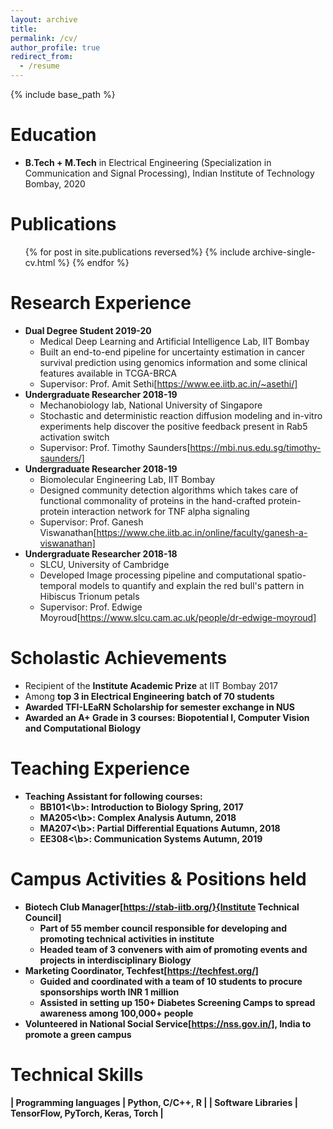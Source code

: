 ```yaml
---
layout: archive
title: 
permalink: /cv/
author_profile: true
redirect_from:
  - /resume
---
```


{% include base_path %}

Education
======
* <b>B.Tech + M.Tech</b> in Electrical Engineering (Specialization in Communication and Signal Processing), Indian Institute of Technology Bombay, 2020 

Publications
======
  <ul>{% for post in site.publications reversed%}
    {% include archive-single-cv.html %}
  {% endfor %}</ul>
  
Research Experience
======
* <b> Dual Degree Student 2019-20</b>
  * Medical Deep Learning and Artificial Intelligence Lab, IIT Bombay
  * Built an end-to-end pipeline for uncertainty estimation in cancer survival prediction using genomics information and some clinical features available in TCGA-BRCA
  * Supervisor: Prof. Amit Sethi[https://www.ee.iitb.ac.in/~asethi/]
* <b> Undergraduate Researcher 2018-19 </b>
  * Mechanobiology lab, National University of Singapore
  * Stochastic and deterministic reaction diffusion modeling and in-vitro experiments help discover the positive feedback present in Rab5 activation switch
  * Supervisor: Prof. Timothy Saunders[https://mbi.nus.edu.sg/timothy-saunders/] 
* <b> Undergraduate Researcher 2018-19 </b>
  * Biomolecular Engineering Lab, IIT Bombay
  * Designed community detection algorithms which takes care of functional commonality of proteins in the hand-crafted protein-protein interaction network for TNF alpha signaling
  * Supervisor: Prof. Ganesh Viswanathan[https://www.che.iitb.ac.in/online/faculty/ganesh-a-viswanathan] 
* <b> Undergraduate Researcher 2018-18 </b>
  * SLCU, University of Cambridge
  * Developed Image processing pipeline and computational spatio-temporal models to quantify and explain the red bull's pattern in Hibiscus Trionum petals
  * Supervisor: Prof. Edwige Moyroud[https://www.slcu.cam.ac.uk/people/dr-edwige-moyroud] 


Scholastic Achievements
======
* Recipient of the <b>Institute Academic Prize</b> at IIT Bombay 2017
* Among <b>top 3<b/> in Electrical Engineering batch of 70 students
* Awarded <b>TFI-LEaRN Scholarship</b> for semester exchange in NUS
* Awarded an <b>A+ Grade</b> in 3 courses: Biopotential I, Computer Vision and Computational Biology
   
Teaching Experience
======
* Teaching Assistant for following courses:
  * <b>BB101<\b>: Introduction to Biology          Spring, 2017
  * <b>MA205<\b>: Complex Analysis                 Autumn, 2018
  * <b>MA207<\b>: Partial Differential Equations   Autumn, 2018
  * <b>EE308<\b>: Communication Systems            Autumn, 2019

Campus Activities & Positions held
======
* Biotech Club Manager[https://stab-iitb.org/}{Institute Technical Council]
  * Part of 55 member council responsible for developing and promoting technical activities in institute
  * Headed team of 3 conveners with aim of promoting events and projects in interdisciplinary Biology
* Marketing Coordinator, Techfest[https://techfest.org/]
  * Guided and coordinated with a team of 10 students to procure sponsorships worth INR 1 million
  * Assisted in setting up 150+ Diabetes Screening Camps to spread awareness among 100,000+ people
* Volunteered in National Social Service[https://nss.gov.in/], India to promote a green campus

Technical Skills
======

| <b>Programming languages</b> |                <b>Python, C/C++, R</b>               |
|   <b>Software Libraries</b>  |       <b>TensorFlow, PyTorch, Keras, Torch</b>       |
